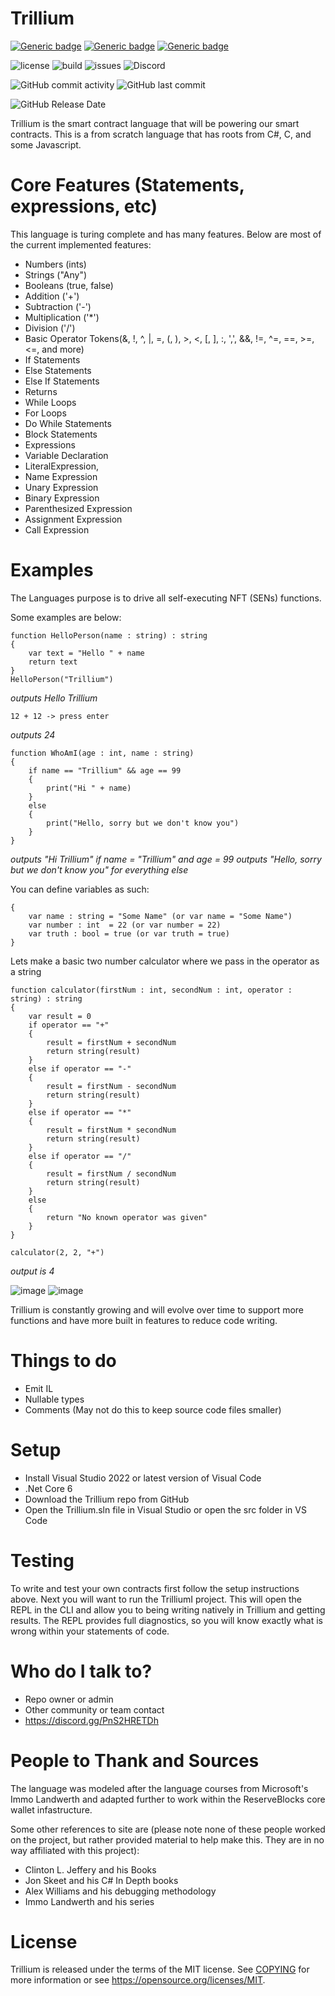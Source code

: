 # Trillium

[![Generic badge](https://img.shields.io/badge/IDE-VS2022-blue.svg)](https://shields.io/)
[![Generic badge](https://img.shields.io/badge/C%23-10%2E0-blue.svg)](https://shields.io/)
[![Generic badge](https://img.shields.io/badge/%2ENet%20Core-6%2E0-blue.svg)](https://shields.io/)

![license](https://img.shields.io/github/license/ReserveBlockIO/Trillium)
![build](https://img.shields.io/github/workflow/status/ReserveBlockIO/Trillium/.NET)
![issues](https://img.shields.io/github/issues/ReserveBlockIO/Trillium)
![Discord](https://img.shields.io/discord/917499597692211260?label=discord)

![GitHub commit activity](https://img.shields.io/github/commit-activity/m/ReserveBlockIO/Trillium)
![GitHub last commit](https://img.shields.io/github/last-commit/ReserveBlockIO/Trillium)

![GitHub Release Date](https://img.shields.io/github/release-date/ReserveBlockIO/Trillium)

Trillium is the smart contract language that will be powering our smart contracts. This is a from scratch language that has roots from C#, C, and some Javascript.

# Core Features (Statements, expressions, etc)

This language is turing complete and has many features. Below are most of the current implemented features:
- Numbers (ints)
- Strings ("Any")
- Booleans (true, false)
- Addition ('+')
- Subtraction ('-')
- Multiplication ('*')
- Division ('/')
- Basic Operator Tokens(&, !, ^, |, =, (, ), >, <, [, ], :, ',', &&, !=, ^=, ==, >=, <=, and more)
- If Statements
- Else Statements
- Else If Statements
- Returns
- While Loops
- For Loops
- Do While Statements
- Block Statements
- Expressions
- Variable Declaration
- LiteralExpression,
- Name Expression
- Unary Expression
- Binary Expression
- Parenthesized Expression
- Assignment Expression
- Call Expression

# Examples

The Languages purpose is to drive all self-executing NFT (SENs) functions. 

Some examples are below:
```
function HelloPerson(name : string) : string
{
    var text = "Hello " + name
    return text
}
HelloPerson("Trillium")
```
_outputs Hello Trillium_

```
12 + 12 -> press enter
```
_outputs 24_

```
function WhoAmI(age : int, name : string)
{
    if name == "Trillium" && age == 99
    {
        print("Hi " + name)
    }
    else
    {
        print("Hello, sorry but we don't know you")
    }
}
```
_outputs "Hi Trillium" if name = "Trillium" and age = 99_
_outputs "Hello, sorry but we don't know you" for everything else_

You can define variables as such:
```
{
    var name : string = "Some Name" (or var name = "Some Name")
    var number : int  = 22 (or var number = 22)
    var truth : bool = true (or var truth = true)
}
```

Lets make a basic two number calculator where we pass in the operator as a string
```
function calculator(firstNum : int, secondNum : int, operator : string) : string
{
    var result = 0
    if operator == "+"
    {
        result = firstNum + secondNum
        return string(result)
    }
    else if operator == "-"
    {
        result = firstNum - secondNum
        return string(result)
    }
    else if operator == "*"
    {
        result = firstNum * secondNum
        return string(result)
    }
    else if operator == "/"
    {
        result = firstNum / secondNum
        return string(result)
    }
    else 
    {
        return "No known operator was given"
    }
}

calculator(2, 2, "+") 
```
_output is 4_

![image](https://user-images.githubusercontent.com/20599614/168458348-52a33585-0600-4070-9dec-7110809fb5d2.png)
![image](https://user-images.githubusercontent.com/20599614/168458326-18e65a71-4554-4de7-ad3a-7420cc180be1.png)

Trillium is constantly growing and will evolve over time to support more functions and have more built in features to reduce code writing.

# Things to do

- Emit IL
- Nullable types
- Comments (May not do this to keep source code files smaller)

# Setup

- Install Visual Studio 2022 or latest version of Visual Code
- .Net Core 6
- Download the Trillium repo from GitHub
- Open the Trillium.sln file in Visual Studio or open the src folder in VS Code

# Testing
To write and test your own contracts first follow the setup instructions above. Next you will want to run the TrilliumI project. This will open the REPL in the CLI and allow you to being writing natively in Trillium and getting results. The REPL provides full diagnostics, so you will know exactly what is wrong within your statements of code.

# Who do I talk to? ###

- Repo owner or admin
- Other community or team contact
- https://discord.gg/PnS2HRETDh

# People to Thank and Sources

The language was modeled after the language courses from Microsoft's Immo Landwerth and adapted further to work within the ReserveBlocks core wallet infastructure.

Some other references to site are (please note none of these people worked on the project, but rather provided material to help make this. They are in no way affiliated with this project):

- Clinton L. Jeffery and his Books
- Jon Skeet and his C# In Depth books
- Alex Williams and his debugging methodology
- Immo Landwerth and his series

# License

Trillium is released under the terms of the MIT license. See [COPYING](COPYING) for more
information or see https://opensource.org/licenses/MIT.
